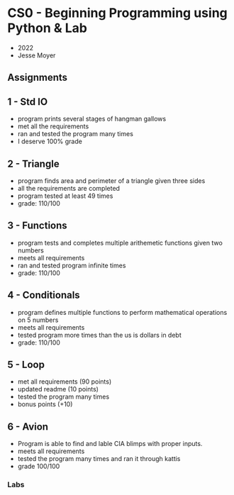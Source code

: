 # CS0 - Beginning Programming using Python & Lab
- 2022
- Jesse Moyer
## Assignments
## 1  -  Std IO
- program prints several stages of hangman gallows
- met all the requirements
- ran and tested the program many times
- I deserve 100% grade

## 2 - Triangle
- program finds area and perimeter of a triangle given three sides
- all the requirements are completed
- program tested at least 49 times
- grade: 110/100

## 3 - Functions
- program tests and completes multiple arithemetic functions given two numbers
- meets all requirements
- ran and tested program infinite times
- grade: 110/100

## 4 - Conditionals
- program defines multiple functions to perform mathematical operations on 5 numbers
- meets all requirements
- tested program more times than the us is dollars in debt
- grade: 110/100

## 5 - Loop
- met all requirements (90 points)
- updated readme (10 points)
- tested the program many times
- bonus points (+10)

## 6 - Avion
- Program is able to find and lable CIA blimps with proper inputs.
- meets all requirements
- tested the program many times and ran it through kattis
- grade 100/100

### Labs
